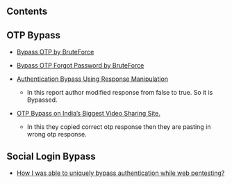 ## Contents


## OTP Bypass

- [Bypass OTP by BruteForce](https://medium.com/bugbountywriteup/how-i-bypassed-the-otp-verification-process-part-1-e5b333274ae9)

- [Bypass OTP Forgot Password by BruteForce](https://medium.com/bugbountywriteup/how-i-bypassed-the-otp-verification-process-part-2-c69f067216d)

- [Authentication Bypass Using Response Manipulation](https://medium.com/@MAALP/authentication-bypass-using-response-manipulation-6c33eb1257ac) 

    - In this report author modified response from false to true. So it is Bypassed.

- [OTP Bypass on India’s Biggest Video Sharing Site.](https://medium.com/bugbountywriteup/otp-bypass-on-indias-biggest-video-sharing-site-e94587c1aa89)
    
    - In this they copied correct otp response then they are pasting in wrong otp response.

## Social Login Bypass

- [How I was able to uniquely bypass authentication while web pentesting?](https://medium.com/nassec-cybersecurity-writeups/how-i-was-able-to-uniquely-bypass-authentication-while-web-pentesting-cd5d8d6a2837)